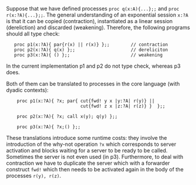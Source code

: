 
Suppose that we have defined processes `proc q(x:A){...};;` and `proc r(x:?A){...};;`. The general understanding of an exponential session `x:?A` is that it can be copied (contraction), instantiated as a linear session (dereliction) and discarded (weakening). Therefore, the following programs should all type check: 

 ```
    proc p1(x:?A){ par{r(x) || r(x)} };;        // contraction 
    proc p2(x:?A){ q(x) };;                     // dereliciton 
    proc p3(x:?A){ () };;                       // weakening 
 ```
In the current implementation p1 and p2 do not type check, whereas p3 does.  

Both of them can be translated to processes in the core language (with dyadic contexts): 

```
    proc p1(x:?A){ ?x; par{ cut{fwd! y x |y:?A| r(y)} || 
                            cut{fwd! z x |z:?A| r(z)} }  };; 

    proc p2(x:?A){ ?x; call x(y); q(y) };; 

    proc p3(x:?A){ ?x;() };;                      
```

These translations introduce some runtime costs: they involve the introduction of the why-not operation `?x` which 
corresponds to server activation and blocks waiting for a server to be ready to be called. Sometimes the server is not even used (in p3). Furthermore, to deal with contraction we have to duplicate the server which with a 
forwarder construct `fwd!` which then needs to be activated again in the body of the processes `r(y), r(z)`. 
